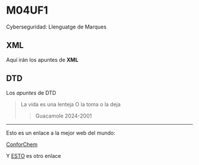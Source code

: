 # M04UF1
Cyberseguridad: Llenguatge de Marques

## XML
Aquí irán los apuntes de **XML**

## DTD 
Los _apuntes_ de DTD


> La vida es una lenteja
> O la toma o la deja
>
>> Guacamole 2024-2001


---

Esto es un enlace a la mejor web del mundo:

[ConforChem](https://condorchem.com)

Y [ESTO](https://enti.cat) es otro enlace